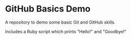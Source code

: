 # GitHub Basics Demo

A repository to demo some basic Git and GitHub skills.

Includes a Ruby script which prints "Hello!" and "Goodbye!"
